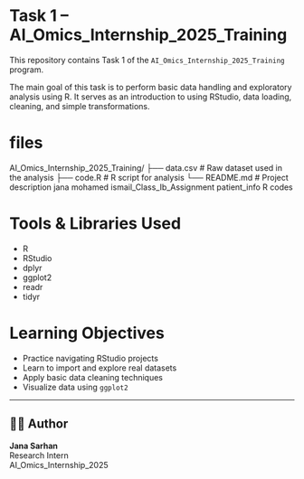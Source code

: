 # Task 1 – AI_Omics_Internship_2025_Training

This repository contains Task 1 of the `AI_Omics_Internship_2025_Training` program.

The main goal of this task is to perform basic data handling and exploratory analysis using R. It serves as an introduction to using RStudio, data loading, cleaning, and simple transformations.
# files
AI_Omics_Internship_2025_Training/
├── data.csv # Raw dataset used in the analysis
├── code.R # R script for analysis
└── README.md # Project description
jana mohamed ismail_Class_Ib_Assignment 
patient_info
R codes
# Tools & Libraries Used
- R
- RStudio
- dplyr
- ggplot2
- readr
- tidyr

# Learning Objectives

- Practice navigating RStudio projects  
- Learn to import and explore real datasets  
- Apply basic data cleaning techniques  
- Visualize data using `ggplot2`

---

## 👩‍💻 Author

**Jana Sarhan**  
Research Intern  
AI_Omics_Internship_2025
